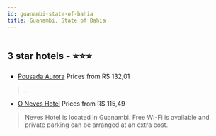 ```yaml
---
id: guanambi-state-of-bahia
title: Guanambi, State of Bahia
---
```


<center><img src="https://static.hotelurbano.com/reservas/prod0/18/18403/5e6155ce64709_pousada-aurora.jpeg" alt="" /></center>


##  3 star hotels - ⭐️⭐️⭐️

-    [Pousada Aurora](https://us.hurb.com/hotels/guanambi/pousada-aurora-18403?cmp=18055) Prices from R$ 132,01
   > .
-    [O Neves Hotel](https://us.hurb.com/hotels/guanambi/o-neves-hotel-18455?cmp=18055) Prices from R$ 115,49
   > Neves Hotel is located in Guanambi. Free Wi-Fi is available and private parking can be arranged at an extra cost.
